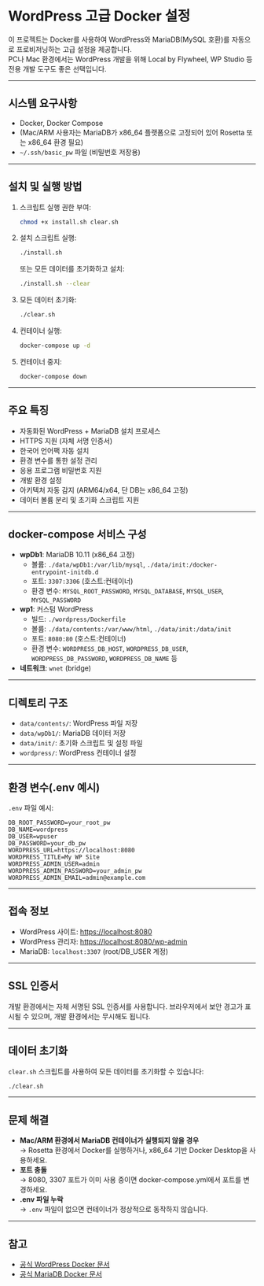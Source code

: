 # WordPress 고급 Docker 설정

이 프로젝트는 Docker를 사용하여 WordPress와 MariaDB(MySQL 호환)를 자동으로 프로비저닝하는 고급 설정을 제공합니다.  
PC나 Mac 환경에서는 WordPress 개발을 위해 Local by Flywheel, WP Studio 등 전용 개발 도구도 좋은 선택입니다.

---

## 시스템 요구사항

- Docker, Docker Compose
- (Mac/ARM 사용자는 MariaDB가 x86_64 플랫폼으로 고정되어 있어 Rosetta 또는 x86_64 환경 필요)
- `~/.ssh/basic_pw` 파일 (비밀번호 저장용)

---

## 설치 및 실행 방법

1. 스크립트 실행 권한 부여:
    ```bash
    chmod +x install.sh clear.sh
    ```

2. 설치 스크립트 실행:
    ```bash
    ./install.sh
    ```
    또는 모든 데이터를 초기화하고 설치:
    ```bash
    ./install.sh --clear
    ```

3. 모든 데이터 초기화:
    ```bash
    ./clear.sh
    ```

4. 컨테이너 실행:
    ```bash
    docker-compose up -d
    ```

5. 컨테이너 중지:
    ```bash
    docker-compose down
    ```

---

## 주요 특징

- 자동화된 WordPress + MariaDB 설치 프로세스
- HTTPS 지원 (자체 서명 인증서)
- 한국어 언어팩 자동 설치
- 환경 변수를 통한 설정 관리
- 응용 프로그램 비밀번호 지원
- 개발 환경 설정
- 아키텍처 자동 감지 (ARM64/x64, 단 DB는 x86_64 고정)
- 데이터 볼륨 분리 및 초기화 스크립트 지원

---

## docker-compose 서비스 구성

- **wpDb1**: MariaDB 10.11 (x86_64 고정)
    - 볼륨: `./data/wpDb1:/var/lib/mysql`, `./data/init:/docker-entrypoint-initdb.d`
    - 포트: `3307:3306` (호스트:컨테이너)
    - 환경 변수: `MYSQL_ROOT_PASSWORD`, `MYSQL_DATABASE`, `MYSQL_USER`, `MYSQL_PASSWORD`
- **wp1**: 커스텀 WordPress
    - 빌드: `./wordpress/Dockerfile`
    - 볼륨: `./data/contents:/var/www/html`, `./data/init:/data/init`
    - 포트: `8080:80` (호스트:컨테이너)
    - 환경 변수: `WORDPRESS_DB_HOST`, `WORDPRESS_DB_USER`, `WORDPRESS_DB_PASSWORD`, `WORDPRESS_DB_NAME` 등
- **네트워크**: `wnet` (bridge)

---

## 디렉토리 구조

- `data/contents/`: WordPress 파일 저장
- `data/wpDb1/`: MariaDB 데이터 저장
- `data/init/`: 초기화 스크립트 및 설정 파일
- `wordpress/`: WordPress 컨테이너 설정

---

## 환경 변수(.env 예시)

`.env` 파일 예시:
```env
DB_ROOT_PASSWORD=your_root_pw
DB_NAME=wordpress
DB_USER=wpuser
DB_PASSWORD=your_db_pw
WORDPRESS_URL=https://localhost:8080
WORDPRESS_TITLE=My WP Site
WORDPRESS_ADMIN_USER=admin
WORDPRESS_ADMIN_PASSWORD=your_admin_pw
WORDPRESS_ADMIN_EMAIL=admin@example.com
```

---

## 접속 정보

- WordPress 사이트: [https://localhost:8080](https://localhost:8080)
- WordPress 관리자: [https://localhost:8080/wp-admin](https://localhost:8080/wp-admin)
- MariaDB: `localhost:3307` (root/DB_USER 계정)

---

## SSL 인증서

개발 환경에서는 자체 서명된 SSL 인증서를 사용합니다. 브라우저에서 보안 경고가 표시될 수 있으며, 개발 환경에서는 무시해도 됩니다.

---

## 데이터 초기화

`clear.sh` 스크립트를 사용하여 모든 데이터를 초기화할 수 있습니다:
```bash
./clear.sh
```

---

## 문제 해결

- **Mac/ARM 환경에서 MariaDB 컨테이너가 실행되지 않을 경우**  
  → Rosetta 환경에서 Docker를 실행하거나, x86_64 기반 Docker Desktop을 사용하세요.
- **포트 충돌**  
  → 8080, 3307 포트가 이미 사용 중이면 docker-compose.yml에서 포트를 변경하세요.
- **.env 파일 누락**  
  → `.env` 파일이 없으면 컨테이너가 정상적으로 동작하지 않습니다.

---

## 참고

- [공식 WordPress Docker 문서](https://hub.docker.com/_/wordpress)
- [공식 MariaDB Docker 문서](https://hub.docker.com/_/mariadb)
